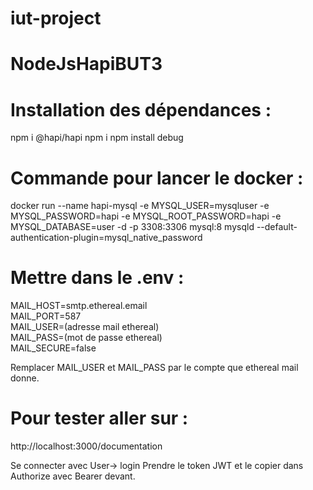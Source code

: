 # iut-project
# NodeJsHapiBUT3

# Installation des dépendances :

npm i @hapi/hapi
npm i
npm install debug


# Commande pour lancer le docker :

docker run --name hapi-mysql -e MYSQL_USER=mysqluser -e MYSQL_PASSWORD=hapi -e MYSQL_ROOT_PASSWORD=hapi -e MYSQL_DATABASE=user -d -p 3308:3306 mysql:8 mysqld --default-authentication-plugin=mysql_native_password


# Mettre dans le .env :

MAIL_HOST=smtp.ethereal.email<br>
MAIL_PORT=587<br>
MAIL_USER=(adresse mail ethereal)<br>
MAIL_PASS=(mot de passe ethereal)<br>
MAIL_SECURE=false

Remplacer MAIL_USER et MAIL_PASS par le compte que ethereal mail donne.



# Pour tester aller sur :
http://localhost:3000/documentation

Se connecter avec User-> login 
Prendre le token JWT et le copier dans Authorize avec Bearer devant.
